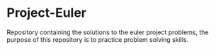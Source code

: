 # Project-Euler
Repository containing the solutions to the euler project problems, the purpose of this repository is to practice problem solving skills.
